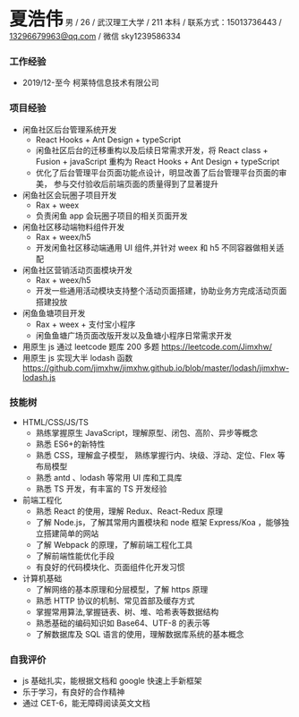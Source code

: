 <font size='6'><b>夏浩伟</b></font> 男 / 26 / 武汉理工大学 / 211 本科 /
联系方式：15013736443 / 13296679963@qq.com / 微信 sky1239586334

### 工作经验

- 2019/12-至今 柯莱特信息技术有限公司

### 项目经验

- 闲鱼社区后台管理系统开发
  - React Hooks + Ant Design + typeScript
  - 闲鱼社区后台的迁移重构以及后续日常需求开发，将 React class + Fusion + javaScript 重构为 React Hooks + Ant Design + typeScript
  - 优化了后台管理平台页面功能点设计，明显改善了后台管理平台页面的审美， 参与交付验收后前端页面的质量得到了显著提升
- 闲鱼社区会玩圈子项目开发
  - Rax + weex
  - 负责闲鱼 app 会玩圈子项目的相关页面开发
- 闲鱼社区移动端物料组件开发
  - Rax + weex/h5
  - 开发闲鱼社区移动端通用 UI 组件,并针对 weex 和 h5 不同容器做相关适配
- 闲鱼社区营销活动页面模块开发
  - Rax + weex/h5
  - 开发一些通用活动模块支持整个活动页面搭建，协助业务方完成活动页面搭建投放
- 闲鱼鱼塘项目开发
  - Rax + weex + 支付宝小程序
  - 闲鱼鱼塘广场页面改版开发以及鱼塘小程序日常需求开发
- 用原生 js 通过 leetcode 题库 200 多题 https://leetcode.com/Jimxhw/
- 用原生 js 实现大半 lodash 函数 https://github.com/jimxhw/jimxhw.github.io/blob/master/lodash/jimxhw-lodash.js

### 技能树

- HTML/CSS/JS/TS
  - 熟练掌握原生 JavaScript，理解原型、闭包、高阶、异步等概念
  - 熟悉 ES6+的新特性
  - 熟悉 CSS，理解盒子模型， 熟练掌握行内、块级、浮动、定位、Flex 等布局模型
  - 熟悉 antd 、lodash 等常用 UI 库和工具库
  - 熟悉 TS 开发，有丰富的 TS 开发经验
- 前端工程化
  - 熟悉 React 的使用，理解 Redux、React-Redux 原理
  - 了解 Node.js，了解其常用内置模块和 node 框架 Express/Koa ，能够独立搭建简单的网站
  - 了解 Webpack 的原理，了解前端工程化工具
  - 了解前端性能优化手段
  - 有良好的代码模块化、页面组件化开发习惯
- 计算机基础
  - 了解网络的基本原理和分层模型，了解 https 原理
  - 熟悉 HTTP 协议的机制、常见首部及缓存方式
  - 掌握常用算法,掌握链表、树、堆、哈希表等数据结构
  - 熟悉基础的编码知识如 Base64、UTF-8 的表示等
  - 了解数据库及 SQL 语言的使用，理解数据库系统的基本概念

### 自我评价

- js 基础扎实，能根据文档和 google 快速上手新框架
- 乐于学习，有良好的合作精神
- 通过 CET-6，能无障碍阅读英文文档
